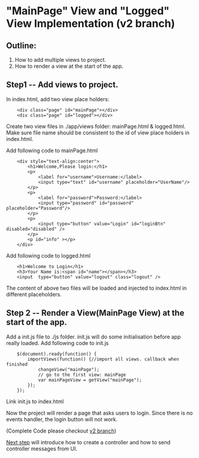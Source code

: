 # "MainPage" View and "Logged" View Implementation (v2 branch)

## Outline:

1. How to add multiple views to project.
2. How to render a view at the start of the app.

## Step1 -- Add views to project.

In index.html, add two view place holders:

		<div class="page" id="mainPage"></div>
		<div class="page" id="logged"></div> 

Create two view files in ./app/views folder: mainPage.html & logged.html. 
Make sure file name should be consistent to the id of view place holders in index.html.

Add following code to mainPage.html
		
		<div style="text-align:center">
			<h1>Welcome,Please login:</h1>
			<p>
				<label for="username">Username:</label>
				<input type="text" id="username" placeholder="UserName"/>
			</p>
			<p>
				<label for="password">Password:</label>
				<input type="password" id="password" placeholder="Password"/>
			</p>
			<p>
				<input type="button" value="Login" id="loginBtn"  disabled="disabled" />
			</p>
			<p id="info" ></p>
		</div>


Add following code to logged.html

		<h1>Welcome to Login</h1>
		<h3>Your Name is:<span id="name"></span></h3>
		<input  type="button" value="logout" class="logout" />

The content of above two files will be loaded and injected to index.html in different placeholders.

## Step 2 -- Render a View(MainPage View) at the start of the app.

Add a init.js file to ./js folder. init.js will do some initialisation before app really loaded.
Add following code to init.js

		$(document).ready(function() {
			importViews(function() {//import all views. callback when finished
				changeView("mainPage");
				// go to the first view: mainPage
				var mainPageView = getView("mainPage");
			});
		});

Link init.js to index.html

Now the project will render a page that asks users to login. Since there is no events handler, the login button will not work.

(Complete Code please checkout <a href="https://github.com/keyang-feedhenry/fh-mvc-simple/tree/v2">v2 branch</a>)

[Next step](https://github.com/keyang-feedhenry/fh-mvc-simple/tree/v2) will introduce how to create a controller and how to send controller messages from UI.




